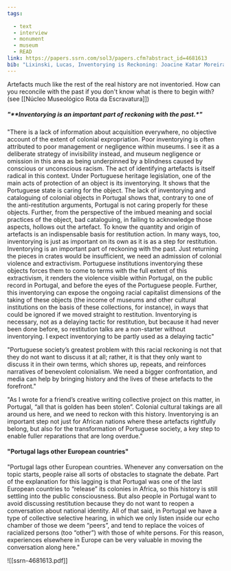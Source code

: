 ```yaml
---
tags:
  
  - text
  - interview
  - monument
  - museum
  - READ
link: https://papers.ssrn.com/sol3/papers.cfm?abstract_id=4681613
bib: "Lixinski, Lucas, Inventorying is Reckoning: Joacine Katar Moreira Talks to Lucas Lixinski (February 28, 2023). UNSW Law Research Paper No. 63, Available at SSRN: https://ssrn.com/abstract=4681613"
---
```

Artefacts much like the rest of the real history are not inventoried. How can you reconcile with the past if you don't know what is there to begin with? (see [[Núcleo Museológico Rota da Escravatura]])
##### "**Inventorying is an important part of reckoning with the past.*"

"There is a lack of information about acquisition everywhere, no objective account of the extent of colonial expropriation. Poor inventorying is often attributed to poor management or negligence within museums. I see it as a deliberate strategy of invisibility instead, and museum negligence or omission in this area as being underpinned by a blindness caused by conscious or unconscious racism. The act of identifying artefacts is itself radical in this context. Under Portuguese heritage legislation, one of the main acts of protection of an object is its inventorying. It shows that the Portuguese state is caring for the object. The lack of inventorying and cataloguing of colonial objects in Portugal shows that, contrary to one of the anti-restitution arguments, Portugal is not caring properly for these objects. Further, from the perspective of the imbued meaning and social practices of the object, bad cataloguing, in failing to acknowledge those aspects, hollows out the artefact. To know the quantity and origin of artefacts is an indispensable basis for restitution action. In many ways, too, inventorying is just as important on its own as it is as a step for restitution. Inventorying is an important part of reckoning with the past. Just returning the pieces in crates would be insufficient, we need an admission of colonial violence and extractivism. Portuguese institutions inventorying these objects forces them to come to terms with the full extent of this extractivism, it renders the violence visible within Portugal, on the public record in Portugal, and before the eyes of the Portuguese people. Further, this inventorying can expose the ongoing racial capitalist dimensions of the taking of these objects (the income of museums and other cultural institutions on the basis of these collections, for instance), in ways that could be ignored if we moved straight to restitution. Inventorying is necessary, not as a delaying tactic for restitution, but because it had never been done before, so restitution talks are a non-starter without inventorying. I expect inventorying to be partly used as a delaying tactic"

"Portuguese society’s greatest problem with this racial reckoning is not that they do not want to discuss it at all; rather, it is that they only want to discuss it in their own terms, which shores up, repeats, and reinforces narratives of benevolent colonialism. We need a bigger confrontation, and media can help by bringing history and the lives of these artefacts to the forefront."

"As I wrote for a friend’s creative writing collective project on this matter, in Portugal, “all that is golden has been stolen”. Colonial cultural takings are all around us here, and we need to reckon with this history. Inventorying is an important step not just for African nations where these artefacts rightfully belong, but also for the transformation of Portuguese society, a key step to enable fuller reparations that are long overdue."

#### "Portugal lags other European countries"

"Portugal lags other European countries. Whenever any conversation on the topic starts, people raise all sorts of obstacles to stagnate the debate. Part of the explanation for this lagging is that Portugal was one of the last European countries to “release” its colonies in Africa, so this history is still settling into the public consciousness. But also people in Portugal want to avoid discussing restitution because they do not want to reopen a conversation about national identity. All of that said, in Portugal we have a type of collective selective hearing, in which we only listen inside our echo chamber of those we deem “peers”, and tend to replace the voices of racialized persons (too “other”) with those of white persons. For this reason, experiences elsewhere in Europe can be very valuable in moving the conversation along here."


![[ssrn-4681613.pdf]]